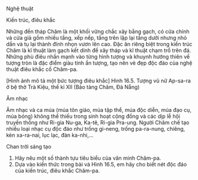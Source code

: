 Nghệ thuật

Kiến trúc, điêu khắc

Những đền tháp Chăm là một khối vững chắc xây bằng gạch, có cửa chính và cửa giả gồm nhiều tầng, xếp nếp, tầng trên lặp lại tầng dưới nhưng nhỏ dần và tụ lại thành đỉnh nhọn vươn lên cao. Đặc ân riêng biệt trong kiến trúc Chăm là kĩ thuật làm gạch kết dính để xây tháp và kĩ thuật chạm trổ trên đá. Những phù điêu nhấn mạnh vào từng hình tượng và khuynh hướng thiên về tượng tròn là đặc điểm giàu tính ẩn tượng, tạo nên vẻ đẹp độc đáo của nghệ thuật điêu khắc cổ Chăm-pa.

[Hình ảnh mô tả một bức tượng điêu khắc]
Hình 16.5. Tượng vũ nữ Ap-sa-ra
ở bệ thờ Trà Kiệu, thế kỉ XII (Bảo tàng Chăm,
Đà Nẵng)

Âm nhạc

Âm nhạc và ca múa (múa tôn giáo, múa tập thể, múa độc diễn, múa đạo cụ, múa bóng) không thể thiếu trong sinh hoạt cộng đồng và các dịp lễ hội truyền thống như Ri-gia Nu-ga, Ka-tê, Ri-gia Pra-ung. Người Chăm chế tạo nhiều loại nhạc cụ độc đáo như trống gi-neng, trống pa-ra-nung, chiêng, kèn xa-ra-nai, lục lạc, đàn ka-nhi,...

Chan trời sáng tạo

1. Hãy nêu một số thành tựu tiêu biểu của văn minh Chăm-pa.
2. Dựa vào kiến thức trong bài và Hình 16.5, em hãy cho biết nét độc đáo của kiến trúc, điêu khắc Chăm-pa.